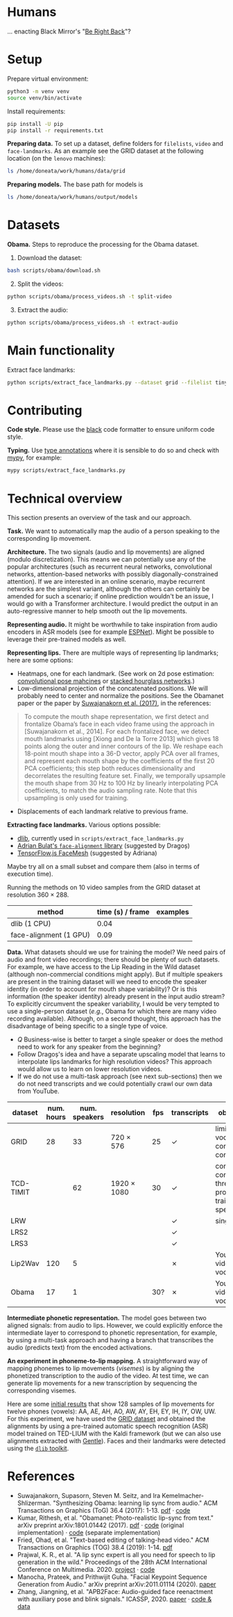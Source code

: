 # Humans

... enacting Black Mirror's "[Be Right Back](https://www.imdb.com/title/tt2290780/)"?

# Setup

Prepare virtual environment:

```bash
python3 -m venv venv
source venv/bin/activate
```

Install requirements:

```bash
pip install -U pip
pip install -r requirements.txt
```

**Preparing data.**
To set up a dataset, define folders for `filelists`, `video` and `face-landmarks`.
As an example see the GRID dataset at the following location (on the `lenovo` machines):
```bash
ls /home/doneata/work/humans/data/grid
```

**Preparing models.**
The base path for models is
```bash
ls /home/doneata/work/humans/output/models
```

# Datasets

**Obama.**
Steps to reproduce the processing for the Obama dataset.
1. Download the dataset:
```bash
bash scripts/obama/download.sh
```
2. Split the videos:
```bash
python scripts/obama/process_videos.sh -t split-video
```
3. Extract the audio:
```bash
python scripts/obama/process_videos.sh -t extract-audio
```

# Main functionality

Extract face landmarks:

```bash
python scripts/extract_face_landmarks.py --dataset grid --filelist tiny --n-cpu 4 -v
```

# Contributing

**Code style.**
Please use the [black](https://github.com/psf/black) code formatter to ensure uniform code style.

**Typing.**
Use [type annotations](https://docs.python.org/3/library/typing.html) where it is sensible to do so and check with [mypy](https://github.com/python/mypy), for example:
```bash
mypy scripts/extract_face_landmarks.py
```

# Technical overview

This section presents an overview of the task and our approach.

**Task.**
We want to automatically map the audio of a person speaking to the corresponding lip movement.

**Architecture.**
The two signals (audio and lip movements) are aligned (modulo discretization).
This means we can potentially use any of the popular architectures (such as recurrent neural networks, convolutional networks, attention-based networks with possibly diagonally-constrained attention).
If we are interested in an online scenario, maybe recurrent networks are the simplest variant, although the others can certainly be amended for such a scenario;
if online prediction wouldn't be an issue, I would go with a Transformer architecture.
I would predict the output in an auto-regressive manner to help smooth out the lip movements.

**Representing audio.**
It might be worthwhile to take inspiration from audio encoders in ASR models (see for example [ESPNet](https://github.com/espnet/espnet)).
Might be possible to leverage their pre-trained models as well.

**Representing lips.**
There are multiple ways of representing lip landmarks;
here are some options:
- Heatmaps, one for each landmark.
(See work on 2d pose estimation: [convolutional pose mahcines](https://arxiv.org/abs/1602.00134) or [stacked hourglass networks](https://arxiv.org/abs/1603.06937).)
- Low-dimensional projection of the concatenated positions.
We will probably need to center and normalize the positions.
See the Obamanet paper or the paper by [Suwajanakorn et al. (2017)](https://grail.cs.washington.edu/projects/AudioToObama/siggraph17_obama.pdf), in the references:
> To compute the mouth shape representation, we first detect and frontalize Obama’s face in each video frame using the approach in [Suwajanakorn et al., 2014].
> For each frontalized face, we detect mouth landmarks using [Xiong and De la Torre 2013] which gives 18 points along the outer and inner contours of the lip.
> We reshape each 18-point mouth shape into a 36-D vector, apply PCA over all frames, and represent each mouth shape by the coefficients of the first 20 PCA coefficients; this step both reduces dimensionality and decorrelates the resulting feature set.
> Finally, we temporally upsample the mouth shape from 30 Hz to 100 Hz by linearly interpolating PCA coefficients, to match the audio sampling rate.
> Note that this upsampling is only used for training.
- Displacements of each landmark relative to previous frame.

**Extracting face landmarks.**
Various options possible:
- [dlib](http://dlib.net/), currently used in `scripts/extract_face_landmarks.py`
- [Adrian Bulat's `face-alignment` library](https://github.com/1adrianb/face-alignment) (suggested by Dragoș)
- [TensorFlow.js FaceMesh](https://github.com/tensorflow/tfjs-models/tree/master/face-landmarks-detection) (suggested by Adriana)

Maybe try all on a small subset and compare them (also in terms of execution time).

Running the methods on 10 video samples from the GRID dataset at resolution 360 × 288.

| method                 | time (s) / frame | examples |
|------------------------|------------------|----------|
| dlib (1 CPU)           | 0.04             |          |
| face-alignment (1 GPU) | 0.09             |          |

**Data.**
What datasets should we use for training the model?
We need pairs of audio and front video recordings;
there should be plenty of such datasets.
For example, we have access to the Lip Reading in the Wild dataset (although non-commercial conditions might apply).
But if multiple speakers are present in the training dataset will we need to encode the speaker identity (in order to account for mouth shape variability)?
Or is this information (the speaker identity) already present in the input audio stream?
To explicitly circumvent the speaker variability, I would be very tempted to use a single-person dataset (_e.g._, Obama for which there are many video recording available).
Although, on a second thought, this approach has the disadvantage of being specific to a single type of voice.

- _Q_ Business-wise is better to target a single speaker or does the method need to work for any speaker from the beginning?
- Follow Dragoș's idea and have a separate upscaling model that learns to interpolate lips landmarks for high resolution videos?
This approach would allow us to learn on lower resolution videos.
- If we do not use a multi-task approach (see next sub-sections) then we do not need transcripts and we could potentially crawl our own data from YouTube.

| dataset   | num. hours | num. speakers | resolution  | fps | transcripts | observations                                                      | status                                                      | links                                                                                                                                                       |
|-----------|------------|---------------|-------------|-----|-------------|-------------------------------------------------------------------|-------------------------------------------------------------|-------------------------------------------------------------------------------------------------------------------------------------------------------------|
| GRID      | 28         | 33            | 720 × 576   | 25  | ✓           | limited vocabulary, constrained conditions                        | downloaded (small videos, 360 × 288)                        | [paper](https://pubmed.ncbi.nlm.nih.gov/17139705/) [data](http://spandh.dcs.shef.ac.uk/gridcorpus/)                                                         |
| TCD-TIMIT |            | 62            | 1920 × 1080 | 30  | ✓           | constrained conditions, three professionally-trained lip speakers | [N/A?](http://www.mee.tcd.ie/~sigmedia/Resources/TCD-TIMIT) | [paper](https://ieeexplore.ieee.org/stamp/stamp.jsp?arnumber=7050271)                                                                                       |
| LRW       |            |               |             |     | ✓           | single word                                                       | downloaded                                                  | [data](https://www.robots.ox.ac.uk/~vgg/data/lip_reading/lrw1.html)                                                                                         |
| LRS2      |            |               |             |     | ✓           |                                                                   | downloaded                                                  | [data](https://www.robots.ox.ac.uk/~vgg/data/lip_reading/lrs2.html)                                                                                         |
| LRS3      |            |               |             |     | ✓           |                                                                   | TODO                                                        | [data](https://www.robots.ox.ac.uk/~vgg/data/lip_reading/lrs3.html)                                                                                         |
| Lip2Wav   | 120        | 5             |             |     | ✗           | YouTube videos, diverse vocabulary                                | TODO                                                        | [project](http://cvit.iiit.ac.in/research/projects/cvit-projects/speaking-by-observing-lip-movements) [data](https://cove.thecvf.com/datasets/363)          |
| Obama     | 17         | 1             |             | 30? | ✗           | YouTube videos, diverse vocabulary                                | in progress                                                 | [paper](https://grail.cs.washington.edu/projects/AudioToObama/siggraph17_obama.pdf) [data](https://github.com/supasorn/synthesizing_obama_network_training) |

**Intermediate phonetic representation.**
The model goes between two aligned signals: from audio to lips.
However, we could explicitly enforce the intermediate layer to correspond to phonetic representation,
for example, by using a multi-task approach and having a branch that transcribes the audio (predicts text) from the encoded activations.

**An experiment in phoneme-to-lip mapping.**
A straightforward way of mapping phonemes to lip movements (_visemes_) is by aligning the phonetized transcription to the audio of the video.
At test time, we can generate lip movements for a new transcription by sequencing the corresponding visemes.

Here are some [initial results](http://speed.pub.ro/xts/backup-2020-05-20) that show 128 samples of lip movements for twelve phones (vowels):
AA, AE, AH, AO, AW, AY, EH, EY, IH, IY, OW, UW.
For this experiment, we have used the [GRID dataset](https://pubmed.ncbi.nlm.nih.gov/17139705/) and
obtained the alignments by using a pre-trained automatic speech recognition (ASR) model trained on TED-LIUM with the Kaldi framework
(but we can also use alignments extracted with [Gentle](https://github.com/lowerquality/gentle)).
Faces and their landmarks were detected using the [`dlib` toolkit](http://dlib.net/).

# References

- Suwajanakorn, Supasorn, Steven M. Seitz, and Ira Kemelmacher-Shlizerman. "Synthesizing Obama: learning lip sync from audio." ACM Transactions on Graphics (ToG) 36.4 (2017): 1-13. [pdf](https://grail.cs.washington.edu/projects/AudioToObama/siggraph17_obama.pdf) · [code](https://github.com/supasorn/synthesizing_obama_network_training)
- Kumar, Rithesh, et al. "Obamanet: Photo-realistic lip-sync from text." arXiv preprint arXiv:1801.01442 (2017). [pdf](https://arxiv.org/pdf/1801.01442.pdf) · [code](https://github.com/karanvivekbhargava/obamanet) (original implementation) · [code](https://github.com/acvictor/Obama-Lip-Sync) (separate implementation)
- Fried, Ohad, et al. "Text-based editing of talking-head video." ACM Transactions on Graphics (TOG) 38.4 (2019): 1-14. [pdf](https://dl.acm.org/doi/pdf/10.1145/3306346.3323028)
- Prajwal, K. R., et al. "A lip sync expert is all you need for speech to lip generation in the wild." Proceedings of the 28th ACM International Conference on Multimedia. 2020. [project](http://cvit.iiit.ac.in/research/projects/cvit-projects/a-lip-sync-expert-is-all-you-need-for-speech-to-lip-generation-in-the-wild/) · [code](https://github.com/Rudrabha/Wav2Lip)
- Manocha, Prateek, and Prithwijit Guha. "Facial Keypoint Sequence Generation from Audio." arXiv preprint arXiv:2011.01114 (2020). [paper](https://arxiv.org/pdf/2011.01114v1.pdf)
- Zhang, Jiangning, et al. "APB2Face: Audio-guided face reenactment with auxiliary pose and blink signals." ICASSP, 2020. [paper](https://arxiv.org/pdf/2004.14569.pdf) · [code & data](https://github.com/zhangzjn/APB2FaceV2)
